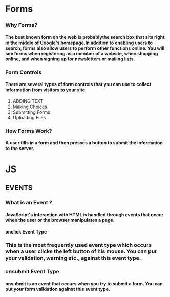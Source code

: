 # Forms
### Why Forms?
#### The best known form on the web is probablythe search box that sits right in the middle of Google's homepage.In addition to enabling users to search, forms also allow users to perform other functions online. You will see forms when registering as a member of a website, when shopping online, and when signing up for newsletters or mailing lists.
### Form Controls
#### There are several types of form controls that you can use to collect information from visitors to your site.
1. ADDING TEXT
2. Making Choices
3. Submitting Forms
4. Uploading Files
### How Forms Work?
#### A user fills in a form and then presses a button to submit the information to the server.


# JS
## EVENTS 
### What is an Event ?
#### JavaScript's interaction with HTML is handled through events that occur when the user or the browser manipulates a page.
#### onclick Event Type 
### This is the most frequently used event type which occurs when a user clicks the left button of his mouse. You can put your validation, warning etc., against this event type.
### onsubmit Event Type
#### onsubmit is an event that occurs when you try to submit a form. You can put your form validation against this event type.